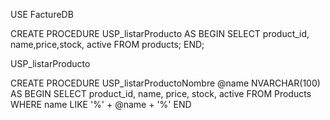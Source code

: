 USE FactureDB

CREATE PROCEDURE USP_listarProducto
AS
BEGIN
    SELECT product_id,
    name,price,stock, active
    FROM products;
END;

USP_listarProducto

CREATE PROCEDURE USP_listarProductoNombre
    @name NVARCHAR(100)
AS
BEGIN
    SELECT product_id, name, price, stock, active
    FROM Products
    WHERE name LIKE '%' + @name + '%'
END
